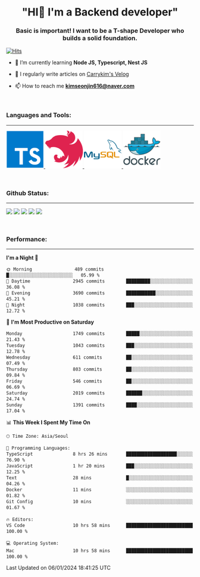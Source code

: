 <h1 align="center">"HI👋 I'm a Backend developer" </h1>
<h3 align="center">Basic is important! I want to be a T-shape Developer who builds a solid foundation.</h3>

[![Hits](https://hits.seeyoufarm.com/api/count/incr/badge.svg?url=https%3A%2F%2Fgithub.com%2Fgimseonjin&count_bg=%2318BFE5&title_bg=%23555555&icon=ko-fi.svg&icon_color=%23E7E7E7&title=hits&edge_flat=false)](https://hits.seeyoufarm.com)

- 🌱 I’m currently learning **Node JS, Typescript, Nest JS**

- 📝 I regularly write articles on [Carrykim's Velog](https://velog.io/@carrykim)

- 📫 How to reach me **kimseonjin616@naver.com**

<br/>

<h3 align="left">Languages and Tools:</h3>

***

<p align="left"> 
 <a href="https://www.typescriptlang.org/" target="_blank" rel="noreferrer"> <img src="https://raw.githubusercontent.com/devicons/devicon/master/icons/typescript/typescript-original.svg" alt="typescript" width="20%" height="20%"/> </a>
<a href="https://nestjs.com/" target="_blank" rel="noreferrer"> <img src="https://raw.githubusercontent.com/devicons/devicon/master/icons/nestjs/nestjs-plain.svg" alt="nestjs" width="20%" height="20%"/> </a> 
<a href="https://www.mysql.com/" target="_blank" rel="noreferrer"> <img src="https://raw.githubusercontent.com/devicons/devicon/master/icons/mysql/mysql-original-wordmark.svg" alt="mysql" width="20%" height="20%"/>  </a>
 <a href="https://www.docker.com/" target="_blank" rel="noreferrer"> <img src="https://raw.githubusercontent.com/devicons/devicon/master/icons/docker/docker-original-wordmark.svg" alt="docker" width="20%" height="20%"/> </a>
 </p>
</p>

<br/>

<h3 align="left">Github Status:</h3>

***

![](http://github-profile-summary-cards.vercel.app/api/cards/profile-details?username=gimseonjin&theme=nord_bright)
![](http://github-profile-summary-cards.vercel.app/api/cards/repos-per-language?username=gimseonjin&theme=nord_bright)
![](http://github-profile-summary-cards.vercel.app/api/cards/most-commit-language?username=gimseonjin&theme=nord_bright)
![](http://github-profile-summary-cards.vercel.app/api/cards/stats?username=gimseonjin&theme=nord_bright)
![](http://github-profile-summary-cards.vercel.app/api/cards/productive-time?username=gimseonjin&theme=nord_bright&utcOffset=8)


<br/>

<h3 align="left">Performance:</h3>

***

<!--START_SECTION:waka-->
**I'm a Night 🦉** 

```text
🌞 Morning                489 commits         █░░░░░░░░░░░░░░░░░░░░░░░░   05.99 % 
🌆 Daytime                2945 commits        █████████░░░░░░░░░░░░░░░░   36.08 % 
🌃 Evening                3690 commits        ███████████░░░░░░░░░░░░░░   45.21 % 
🌙 Night                  1038 commits        ███░░░░░░░░░░░░░░░░░░░░░░   12.72 % 
```
📅 **I'm Most Productive on Saturday** 

```text
Monday                   1749 commits        █████░░░░░░░░░░░░░░░░░░░░   21.43 % 
Tuesday                  1043 commits        ███░░░░░░░░░░░░░░░░░░░░░░   12.78 % 
Wednesday                611 commits         ██░░░░░░░░░░░░░░░░░░░░░░░   07.49 % 
Thursday                 803 commits         ██░░░░░░░░░░░░░░░░░░░░░░░   09.84 % 
Friday                   546 commits         ██░░░░░░░░░░░░░░░░░░░░░░░   06.69 % 
Saturday                 2019 commits        ██████░░░░░░░░░░░░░░░░░░░   24.74 % 
Sunday                   1391 commits        ████░░░░░░░░░░░░░░░░░░░░░   17.04 % 
```


📊 **This Week I Spent My Time On** 

```text
🕑︎ Time Zone: Asia/Seoul

💬 Programming Languages: 
TypeScript               8 hrs 26 mins       ███████████████████░░░░░░   76.90 % 
JavaScript               1 hr 20 mins        ███░░░░░░░░░░░░░░░░░░░░░░   12.25 % 
Text                     28 mins             █░░░░░░░░░░░░░░░░░░░░░░░░   04.26 % 
Docker                   11 mins             ░░░░░░░░░░░░░░░░░░░░░░░░░   01.82 % 
Git Config               10 mins             ░░░░░░░░░░░░░░░░░░░░░░░░░   01.67 % 

🔥 Editors: 
VS Code                  10 hrs 58 mins      █████████████████████████   100.00 % 

💻 Operating System: 
Mac                      10 hrs 58 mins      █████████████████████████   100.00 % 
```


 Last Updated on 06/01/2024 18:41:25 UTC
<!--END_SECTION:waka-->

<div align="center">
  
